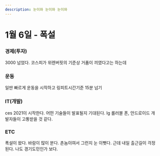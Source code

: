 ```yaml
---
description: 눈이와 눈이와 눈이와
---
```


# 1월 6일 - 폭설

### 경제\(투자\)

3000 넘었다. 코스피가 위렌버핏의 기준상 거품이 끼였다고는 하는데

### 운동

일딴 빠르게 운동을 시작하고 링피트시간기준 15분 넘기

### IT\(개발\)

ces 2021이 시작한다. 어떤 기술들이 발표될지 기대된다. lg 롤러블 폰, 안드로이드 개발자들이 고통받을 것 같다.

### ETC

폭설이 왔다. 바람이 많이 분다. 촌놈이여서 그런지 눈 이뻣다. 근데 내일 출근길이 걱정된다. 나도 경기도민인가 보다.

